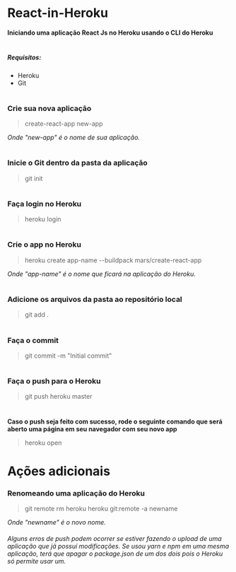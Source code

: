 # React-in-Heroku

**Iniciando uma aplicação React Js no Heroku usando o CLI do Heroku**
#
##### Requisitos:
- Heroku
- Git
#

### Crie sua nova aplicação
> create-react-app new-app

*Onde "new-app" é o nome de sua aplicação.*
#

### Inicie o Git dentro da pasta da aplicação
>git init
#

### Faça login no Heroku
> heroku login
#

### Crie o app no Heroku
>heroku create app-name --buildpack mars/create-react-app

*Onde "app-name" é o nome que ficará na aplicação do Heroku.*
#

### Adicione os arquivos da pasta ao repositório local
>git add .
#

### Faça o commit
>git commit -m "Initial commit"
#

### Faça o push para o Heroku
>git push heroku master
#

**Caso o push seja feito com sucesso, rode o seguinte comando que será aberto uma página em seu navegador com seu novo app**
>heroku open

#

# Ações adicionais

### Renomeando uma aplicação do Heroku
> git remote rm heroku
> heroku git:remote -a newname

*Onde "newname" é o novo nome.*

###### Alguns erros de push podem ocorrer se estiver fazendo o upload de uma aplicação que já possuí modificações. Se usou yarn e npm em uma mesma aplicação, terá que apagar o package.json de um dos dois pois o Heroku só permite usar um.
